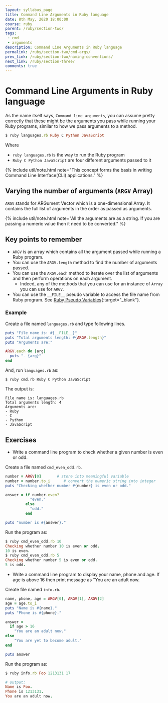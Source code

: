 ```yaml
---
layout: syllabus_page
title: Command Line Arguments in Ruby language
date: 8th May, 2020 18:00:00
course: ruby
parent: /ruby/section-two/
tags:
 - cmd
 - arguments
description: Command Line Arguments in Ruby language
permalink: /ruby/section-two/cmd-args/
prev_link: /ruby/section-two/naming-conventions/
next_link: /ruby/section-three/
comments: true
---
```


# Command Line Arguments in Ruby language

As the name itself says, `Command line arguments`, you can assume pretty correctly that these might be the arguments you pass while running your Ruby programs, similar to how we pass arguments to a method.

```ruby
$ ruby languages.rb Ruby C Python JavaScript
```

Where
- `ruby languages.rb` is the way to run the Ruby program
- `Ruby C Python JavaScript` are four different arguments passed to it

{% include util/note.html
    note="This concept forms the basis in writing Command Line Interface(CLI) applications."
%}

## Varying the number of arguments (`ARGV` Array)

`ARGV` stands for ARGument Vector which is a one-dimensional Array.
It contains the full list of arguments in the order as passed as arguments.

{% include util/note.html
    note="All the arguments are as a string.
    If you are passing a numeric value then it need to be converted."
%}

## Key points to remember

- `ARGV` is an array which contains all the argument passed while running a Ruby program.
- You can use the `ARGV.length` method to find the number of arguments passed.
- You can use the `ARGV.each` method to iterate over the list of arguments and then perform operations on each argument.
  - Indeed, any of the methods that you can use for an instance of `Array` you can use for `ARGV`.
- You can use the `__FILE__` pseudo variable to access the file name from Ruby program.
  See [Ruby Pseudo Variables](../variables-constants#ruby-pseudo-variables){:target="_blank"}.

### Example

Create a file named `languages.rb` and type following lines.

```ruby
puts "File name is: #{__FILE__}"
puts "Total arguments length: #{ARGV.length}"
puts "Arguments are:"

ARGV.each do |arg|
  puts "- {arg}"
end
```

And, run `languages.rb` as:

```shell
$ ruby cmd.rb Ruby C Python JavaScript
```

The output is:

```
File name is: languages.rb
Total arguments length: 4
Arguments are:
- Ruby
- C
- Python
- JavaScript
```

## Exercises

- Write a command line program to check whether a given number is even or odd.

Create a file named `cmd_even_odd.rb`.

```ruby
number = ARGV[0]       # store into meaningful variable
number = number.to_i      # convert the numeric string into integer
puts "Checking whether number #{number} is even or odd."

answer = if number.even?
           "even."
         else
           "odd."
         end

puts "number is #{answer}."
```

Run the program as:

```ruby
$ ruby cmd_even_odd.rb 10
Checking whether number 10 is even or odd.
10 is even.
$ ruby cmd_even_odd.rb 5
Checking whether number 5 is even or odd.
5 is odd.
```

- Write a command line program to display your name, phone and age.
  If age is above 16 then print message as "You are an adult now.

Create file named `info.rb`.

```ruby
name, phone, age = ARGV[0], ARGV[1], ARGV[2]
age = age.to_i
puts "Name is #{name}."
puts "Phone is #{phone}."

answer = 
  if age > 16
    "You are an adult now."
else
    "You are yet to become adult."
end

puts answer
```

Run the program as:

```ruby
$ ruby info.rb Foo 1213131 17

# output:
Name is Foo.
Phone is 1213131.
You are an adult now.
```
